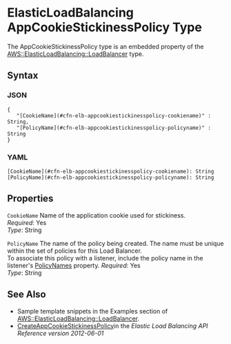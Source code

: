 # ElasticLoadBalancing AppCookieStickinessPolicy Type<a name="aws-properties-ec2-elb-AppCookieStickinessPolicy"></a>

The AppCookieStickinessPolicy type is an embedded property of the [AWS::ElasticLoadBalancing::LoadBalancer](aws-properties-ec2-elb.md) type\.

## Syntax<a name="w4ab1c21c14e1062b5"></a>

### JSON<a name="aws-properties-ec2-elb-AppCookieStickinessPolicy-syntax.json"></a>

```
{
   "[CookieName](#cfn-elb-appcookiestickinesspolicy-cookiename)" : String,
   "[PolicyName](#cfn-elb-appcookiestickinesspolicy-policyname)" : String
}
```

### YAML<a name="aws-properties-ec2-elb-AppCookieStickinessPolicy-syntax.yaml"></a>

```
[CookieName](#cfn-elb-appcookiestickinesspolicy-cookiename): String
[PolicyName](#cfn-elb-appcookiestickinesspolicy-policyname): String
```

## Properties<a name="w4ab1c21c14e1062b7"></a>

`CookieName`  <a name="cfn-elb-appcookiestickinesspolicy-cookiename"></a>
Name of the application cookie used for stickiness\.  
*Required*: Yes  
*Type*: String

`PolicyName`  <a name="cfn-elb-appcookiestickinesspolicy-policyname"></a>
The name of the policy being created\. The name must be unique within the set of policies for this Load Balancer\.  
To associate this policy with a listener, include the policy name in the listener's [PolicyNames](aws-properties-ec2-elb-listener.md) property\.
*Required*: Yes  
*Type*: String

## See Also<a name="w4ab1c21c14e1062b9"></a>
+ Sample template snippets in the Examples section of [AWS::ElasticLoadBalancing::LoadBalancer](aws-properties-ec2-elb.md)\.
+ [CreateAppCookieStickinessPolicy](http://docs.aws.amazon.com/ElasticLoadBalancing/latest/APIReference/API_CreateAppCookieStickinessPolicy.html)in the *Elastic Load Balancing API Reference version 2012\-06\-01*
